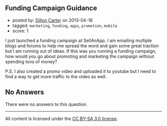 ## Funding Campaign Guidance

- posted by: [Dillon Carter](https://stackexchange.com/users/-1/25829-dillon-carter) on 2013-04-18
- tagged: `marketing`, `funding`, `apps`, `promotion`, `mobile`
- score: 1

I just launched a funding campaign at SellAnApp. I am emailing multiple blogs and forums to help me spread the word and gain some great traction but I am running out of ideas. If this was you running a funding campaign, how would you go about promoting and marketing the campaign without spending tons of money? 

P.S. I also created a promo video and uploaded it to youtube but I need to find a way to get more traffic to the video as well. 


## No Answers

There were no answers to this question.


---

All content is licensed under the [CC BY-SA 3.0 license](https://creativecommons.org/licenses/by-sa/3.0/).
